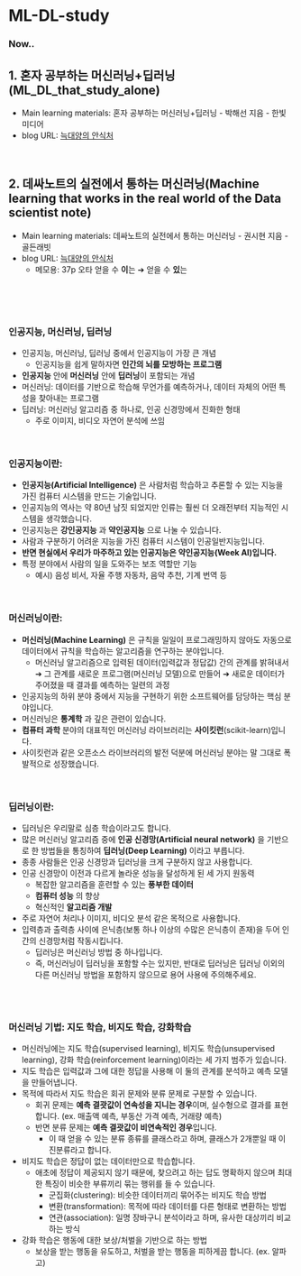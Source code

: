 # ML-DL-study

### Now..

## 1. 혼자 공부하는 머신러닝+딥러닝(ML_DL_that_study_alone)
- Main learning materials: 혼자 공부하는 머신러닝+딥러닝 - 박해선 지음 - 한빛미디어
- blog URL: <a href="https://wolf-sheep.tistory.com/" target="_blank">늑대양의 안식처</a>

<br>

## 2. 데싸노트의 실전에서 통하는 머신러닝(Machine learning that works in the real world of the Data scientist note)
- Main learning materials: 데싸노트의 실전에서 통하는 머신러닝 - 권시현 지음 - 골든래빗
- blog URL: <a href="https://wolf-sheep.tistory.com/" target="_blank">늑대양의 안식처</a>
  - 메모용: 37p 오타 얻을 수 **이**는 ➔ 얻을 수 **있**는


<br>
<br>
<br>

### 인공지능, 머신러닝, 딥러닝
- 인공지능, 머신러닝, 딥러닝 중에서 인공지능이 가장 큰 개념
  - 인공지능을 쉽게 말하자면 **인간의 뇌를 모방하는 프로그램**
- **인공지능** 안에 **머신러닝** 안에 **딥러닝**이 포함되는 개념
- 머신러닝: 데이터를 기반으로 학습해 무언가를 예측하거나, 데이터 자체의 어떤 특성을 찾아내는 프로그램
- 딥러닝: 머신러닝 알고리즘 중 하나로, 인공 신경망에서 진화한 형태
  - 주로 이미지, 비디오 자연어 분석에 쓰임


<br>

### 인공지능이란:
- **인공지능(Artificial Intelligence)** 은 사람처럼 학습하고 추론할 수 있는 지능을 가진 컴퓨터 시스템을 만드는 기술입니다.
- 인공지능의 역사는 약 80년 남짓 되었지만 인류는 훨씬 더 오래전부터 지능적인 시스템을 생각했습니다.
- 인공지능은 **강인공지능** 과 **약인공지능** 으로 나눌 수 있습니다.
- 사람과 구분하기 어려운 지능을 가진 컴퓨터 시스템이 인공일반지능입니다.
- **반면 현실에서 우리가 마주하고 있는 인공지능은 약인공지능(Week AI)입니다.**
- 특정 분야에서 사람의 일을 도와주는 보조 역할만 기능
    - 예시) 음성 비서, 자율 주행 자동차, 음악 추천, 기계 번역 등
 
 <br>

### 머신러닝이란:
- **머신러닝(Machine Learning)** 은 규칙을 일일이 프로그래밍하지 않아도 자동으로 데이터에서 규칙을 학습하는 알고리즘을 연구하는 분야입니다.
  - 머신러닝 알고리즘으로 입력된 데이터(입력값과 정답값) 간의 관계를 밝혀내서 ➔ 그 관계를 새로운 프로그램(머신러닝 모델)으로 만들어 ➔ 새로운 데이터가 주어졌을 때 결과를 예측하는 일련의 과정
- 인공지능의 하위 분야 중에서 지능을 구현하기 위한 소프트웨어를 담당하는 핵심 분야입니다.
- 머신러닝은 **통계학** 과 깊은 관련이 있습니다.
- **컴퓨터 과학** 분야의 대표적인 머신러닝 라이브러리는 **사이킷런**(scikit-learn)입니다.
- 사이킷런과 같은 오픈소스 라이브러리의 발전 덕분에 머신러닝 분야는 말 그대로 폭발적으로 성장했습니다.
 
<br>

### 딥러닝이란:
- 딥러닝은 우리말로 심층 학습이라고도 합니다.
- 많은 머신러닝 알고리즘 중에 **인공 신경망(Artificial neural network)** 을 기반으로 한 방법들을 통칭하여 **딥러닝(Deep Learning)** 이라고 부릅니다.
- 종종 사람들은 인공 신경망과 딥러닝을 크게 구분하지 않고 사용합니다.
- 인공 신경망이 이전과 다르게 놀라운 성능을 달성하게 된 세 가지 원동력
  - 복잡한 알고리즘을 훈련할 수 있는 **풍부한 데이터**
  - **컴퓨터 성능** 의 향상
  - 혁신적인 **알고리즘 개발**
- 주로 자연어 처리나 이미지, 비디오 분석 같은 목적으로 사용합니다.
- 입력층과 출력층 사이에 은닉층(보통 하나 이상의 수많은 은닉층이 존재)을 두어 인간의 신경망처럼 작동시킵니다.
  - 딥러닝은 머신러닝 방법 중 하나입니다.
  - 즉, 머신러닝이 딥러닝을 포함할 수는 있지만, 반대로 딥러닝은 딥러닝 이외의 다른 머신러닝 방법을 포함하지 않으므로 용어 사용에 주의해주세요.

<br>
<br>

### 머신러닝 기법: 지도 학습, 비지도 학습, 강화학습
- 머신러닝에는 지도 학습(supervised learning), 비지도 학습(unsupervised learning), 강화 학습(reinforcement learning)이라는 세 가지 범주가 있습니다.
- 지도 학습은 입력값과 그에 대한 정답을 사용해 이 둘의 관계를 분석하고 예측 모델을 만들어냅니다.
- 목적에 따라서 지도 학습은 회귀 문제와 분류 문제로 구분할 수 있습니다.
  - 회귀 문제는 **예측 결괏값이 연속성을 지니는 경우**이며, 실수형으로 결과를 표현합니다. (ex. 매출액 예측, 부동산 가격 예측, 거래량 예측)
  - 반면 분류 문제는 **예측 결괏값이 비연속적인 경우**입니다.
    - 이 때 얻을 수 있는 분류 종류를 클래스라고 하며, 클래스가 2개뿐일 때 이진분류라고 합니다.
- 비지도 학습은 정답이 없는 데이터만으로 학습합니다.
  - 애초에 정답이 제공되지 않기 때문에, 찾으려고 하는 답도 명확하지 않으며 최대한 특징이 비슷한 부류끼리 묶는 행위를 들 수 있습니다.
    - 군집화(clustering): 비슷한 데이터끼리 묶어주는 비지도 학습 방법
    - 변환(transformation): 목적에 따라 데이터를 다른 형태로 변환하는 방법
    - 연관(association): 일명 장바구니 분석이라고 하며, 유사한 대상끼리 비교하는 방식
- 강화 학습은 행동에 대한 보상/처벌을 기반으로 하는 방법
  - 보상을 받는 행동을 유도하고, 처벌을 받는 행동을 피하게끔 합니다. (ex. 알파고)